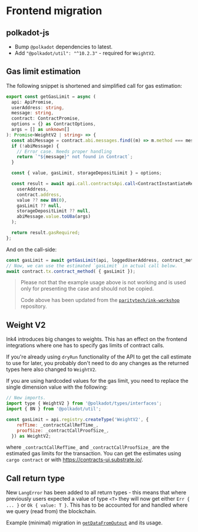# Frontend migration

## polkadot-js 

* Bump `@polkadot` dependencies to latest.
* Add `"@polkadot/util": "^10.2.3"` - required for `WeightV2`.

## Gas limit estimation

The following snippet is shortened and simplified call for gas estimation:
```typescript
export const getGasLimit = async (
  api: ApiPromise,
  userAddress: string,
  message: string,
  contract: ContractPromise,
  options = {} as ContractOptions,
  args = [] as unknown[]
): Promise<WeightV2 | string> => {
  const abiMessage = contract.abi.messages.find((m) => m.method === message);
  if (!abiMessage) { 
    // Error case. Needs proper handling
    return `"${message}" not found in Contract`;
  }

  const { value, gasLimit, storageDepositLimit } = options;

  const result = await api.call.contractsApi.call<ContractInstantiateResult>(
    userAddress,
    contract.address,
    value ?? new BN(0),
    gasLimit ?? null,
    storageDepositLimit ?? null,
    abiMessage.value.toU8a(args)
  );

  return result.gasRequired;
};
```

And on the call-side:
```typescript
const gasLimit = await getGasLimit(api, loggedUserAddress, contract_method, contract, options, args);
// Now, we can use the estimated `gasLimit` in actual call below.
await contract.tx.contract_method( { gasLimit });
```

> Please not that the example usage above is not working and is used only for presenting the case and should not be copied.
>
> Code above has been updated from the [`paritytech/ink-workshop`](https://github.com/paritytech/ink-workshop/commit/7fb7bde6af9565eb55ca9d518f316c02c46d216e) repository.

## Weight V2

Ink4 introduces big changes to weights. This has an effect on the frontend integrations where one has to specify gas limits of contract calls.

If you're already using `dryRun` functionality of the API to get the call estimate to use for later, you probably don't need to do any changes as the returned types here also changed to `WeightV2`.

If you are using hardcoded values for the gas limit, you need to replace the single dimension value with the following:
```javascript
// New imports.
import type { WeightV2 } from '@polkadot/types/interfaces';
import { BN } from '@polkadot/util';

const gasLimit = api.registry.createType('WeightV2', {
    refTime: _contractCallRefTime_,
    proofSize: _contractCallProofSize_,
  }) as WeightV2;
```
where `_contractCallRefTime_` and `_contractCallProofSize_` are the estimated gas limits for the transaction. You can get the estimates using `cargo contract` or with https://contracts-ui.substrate.io/.


## Call return type

New `LangError` has been added to all return types - this means that where previously users expected a value of type `<T>` they will now get either `Err { ... }` or `Ok { value: T }`. This has to be accounted for and handled where we query (read from) the blockchain.

Example (minimal) migration in [`getDataFromOutput`](https://github.com/Cardinal-Cryptography/bulletin-board-example/blob/ink4/frontend/src/utils/getDataFromOutput.ts#L3) and its usage.
